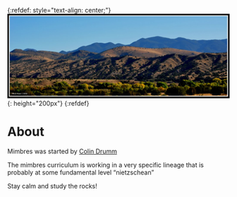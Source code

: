 
<!-- For refdef, see see https://stackoverflow.com/a/31712482/1187277 -->
{:refdef: style="text-align: center;"}
!["Mimbres Logo"](./mimbres.png "Mimbres Logo"){: height="200px"}
{:refdef}


# About

Mimbres was started by [Colin Drumm](https://twitter.com/drumm_colin)

The mimbres curriculum is working in a very specific lineage that is probably at
some fundamental level “nietzschean”

Stay calm and study the rocks!
